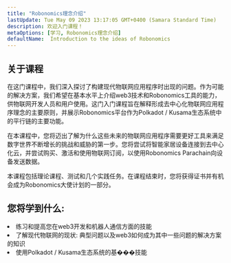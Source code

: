 ```yaml
---
title: "Robonomics理念介绍"
lastUpdate: Tue May 09 2023 13:17:05 GMT+0400 (Samara Standard Time)
description: 欢迎入门课程！
metaOptions: [学习, Robonomics理念介绍]
defaultName:  Introduction to the ideas of Robonomics
---
```


## 关于课程

在这门课程中，我们深入探讨了构建现代物联网应用程序时出现的问题。作为可能的解决方案，我们希望在基本水平上介绍web3技术和Robonomics工具的能力，供物联网开发人员和用户使用。这门入门课程旨在解释形成去中心化物联网应用程序理念的主要原则，并展示Robonomics平台作为Polkadot / Kusama生态系统中的平行链的主要功能。

在本课程中，您将迈出了解为什么这些未来的物联网应用程序需要更好工具来满足数字世界不断增长的挑战和威胁的第一步。您将尝试将智能家居设备连接到去中心化云，并尝试购买、激活和使用物联网订阅，以使用Robonomics Parachain向设备发送数据。

本课程包括理论课程、测试和几个实践任务。在课程结束时，您将获得证书并有机会成为Robonomics大使计划的一部分。


## 您将学到什么:

<List type="plus">
  <li>
    练习和提高您在web3开发和机器人通信方面的技能
  </li>
  <li>
    了解现代物联网的现状: 典型问题以及web3如何成为其中一些问题的解决方案的知识
  </li>
   <li>
    使用Polkadot / Kusama生态系统的基���技能
  </li>
</List>